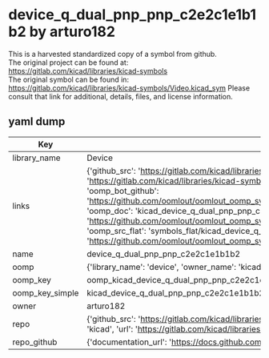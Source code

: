 # device_q_dual_pnp_pnp_c2e2c1e1b1b2 by arturo182  
This is a harvested standardized copy of a symbol from github.  
The original project can be found at:  
https://gitlab.com/kicad/libraries/kicad-symbols  
The original symbol can be found in:
https://gitlab.com/kicad/libraries/kicad-symbols/Video.kicad_sym
Please consult that link for additional, details, files, and license information.  
## yaml dump  
| Key | Value |  
| --- | --- |  
| library_name | Device |  
| links | {'github_src': 'https://gitlab.com/kicad/libraries/kicad-symbols/Video.kicad_sym', 'github_src_repo': 'https://gitlab.com/kicad/libraries/kicad-symbols', 'oomp_bot': 'kicad_device_q_dual_pnp_pnp_c2e2c1e1b1b2/working', 'oomp_bot_github': 'https://github.com/oomlout/oomlout_oomp_symbol_bot/tree/main/kicad_device_q_dual_pnp_pnp_c2e2c1e1b1b2/working', 'oomp_doc': 'kicad_device_q_dual_pnp_pnp_c2e2c1e1b1b2/working', 'oomp_doc_github': 'https://github.com/oomlout/oomlout_oomp_symbol_doc/tree/main/kicad_device_q_dual_pnp_pnp_c2e2c1e1b1b2/working', 'oomp_src_flat': 'symbols_flat/kicad_device_q_dual_pnp_pnp_c2e2c1e1b1b2/working', 'oomp_src_flat_github': 'https://github.com/oomlout/oomlout_oomp_symbol_src/tree/main/kicad_device_q_dual_pnp_pnp_c2e2c1e1b1b2/working'} |  
| name | device_q_dual_pnp_pnp_c2e2c1e1b1b2 |  
| oomp | {'library_name': 'device', 'owner_name': 'kicad', 'symbol_name': 'device_q_dual_pnp_pnp_c2e2c1e1b1b2'} |  
| oomp_key | oomp_kicad_device_q_dual_pnp_pnp_c2e2c1e1b1b2 |  
| oomp_key_simple | kicad_device_q_dual_pnp_pnp_c2e2c1e1b1b2 |  
| owner | arturo182 |  
| repo | {'github_src': 'https://gitlab.com/kicad/libraries/kicad-symbols/Video.kicad_sym', 'name': 'libraries/kicad-symbols', 'owner': 'kicad', 'url': 'https://gitlab.com/kicad/libraries/kicad-symbols'} |  
| repo_github | {'documentation_url': 'https://docs.github.com/rest/repos/repos#get-a-repository', 'message': 'Not Found'} |  

